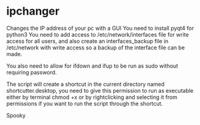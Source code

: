 # ipchanger
Changes the IP address of your pc with a GUI
You need to install pyqt4 for python3 
You need to add access to /etc/network/interfaces file for write access for all users, and also create an interfaces_backup file in /etc/network with write access so a backup of the interface file can be made.

You also need to allow for ifdown and ifup to be run as sudo without requiring password.

The script will create a shortcut in the current directory named shortcutter.desktop, you need to give this permission to run as executable either by terminal chmod +x or by rightclicking and selecting it from permissions if you want to run the script through the shortcut.

Spooky
